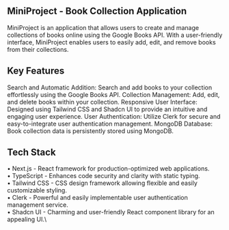 ## MiniProject - Book Collection Application

MiniProject is an application that allows users to create and manage collections of books online using the Google Books API. With a user-friendly interface, MiniProject enables users to easily add, edit, and remove books from their collections.

## Key Features
Search and Automatic Addition: Search and add books to your collection effortlessly using the Google Books API.
Collection Management: Add, edit, and delete books within your collection.
Responsive User Interface: Designed using Tailwind CSS and Shadcn UI to provide an intuitive and engaging user experience.
User Authentication: Utilize Clerk for secure and easy-to-integrate user authentication management.
MongoDB Database: Book collection data is persistently stored using MongoDB.

## Tech Stack
• Next.js - React framework for production-optimized web applications.\
• TypeScript - Enhances code security and clarity with static typing.\
• Tailwind CSS - CSS design framework allowing flexible and easily customizable styling.\
• Clerk - Powerful and easily implementable user authentication management service.\
• Shadcn UI - Charming and user-friendly React component library for an appealing UI.\